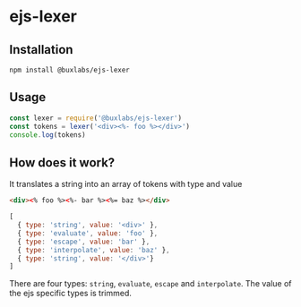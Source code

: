 # ejs-lexer

## Installation

```
npm install @buxlabs/ejs-lexer
```

## Usage

```js
const lexer = require('@buxlabs/ejs-lexer')
const tokens = lexer('<div><%- foo %></div>')
console.log(tokens)
```

## How does it work?

It translates a string into an array of tokens with type and value

```html
<div><% foo %><%- bar %><%= baz %></div>
```

```js
[
  { type: 'string', value: '<div>' },
  { type: 'evaluate', value: 'foo' },
  { type: 'escape', value: 'bar' },
  { type: 'interpolate', value: 'baz' },
  { type: 'string', value: '</div>'}
]
```

There are four types: `string`, `evaluate`, `escape` and `interpolate`. The value of the ejs specific types is trimmed.
